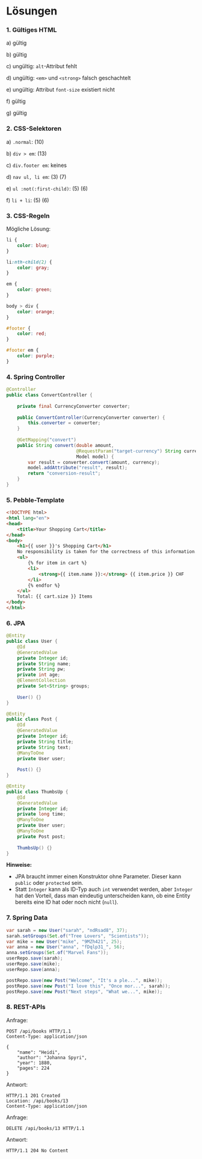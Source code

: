 # Lösungen

### 1. Gültiges HTML

a) gültig

b) gültig

c) ungültig: `alt`-Attribut fehlt

d) ungültig: `<em>` und `<strong>` falsch geschachtelt

e) ungültig: Attribut `font-size` existiert nicht

f) gültig

g) gültig


### 2. CSS-Selektoren

a) `.normal`: (10)

b) `div > em`: (13)

c) `div.footer em`: keines

d) `nav ul, li em`: (3) (7)

e) `ul :not(:first-child)`: (5) (6)

f) `li + li`: (5) (6)


### 3. CSS-Regeln

Mögliche Lösung:

```css
li {
    color: blue;
}

li:nth-child(2) {
    color: gray;
}

em {
    color: green;
}

body > div {
    color: orange;
}

#footer {
    color: red;
}

#footer em {
    color: purple;
}
```


### 4. Spring Controller

```java
@Controller
public class ConvertController {
    
    private final CurrencyConverter converter;
    
    public ConvertController(CurrencyConverter converter) {
        this.converter = converter;
    }
    
    @GetMapping("convert")
    public String convert(double amount,
                          @RequestParam("target-currency") String currency,
                          Model model) {
        var result = converter.convert(amount, currency);
        model.addAttribute("result", result);
        return "conversion-result";
    }
}
```


### 5. Pebble-Template

```html
<!DOCTYPE html>
<html lang="en">
<head>
    <title>Your Shopping Cart</title>
</head>
<body>
    <h1>{{ user }}'s Shopping Cart</h1>
    No responsibility is taken for the correctness of this information.
    <ul>
        {% for item in cart %}
        <li>
            <strong>{{ item.name }}:</strong> {{ item.price }} CHF
        </li>
        {% endfor %}
    </ul>
    Total: {{ cart.size }} Items
</body>
</html>
```


### 6. JPA

```java
@Entity
public class User {
    @Id
    @GeneratedValue
    private Integer id;
    private String name;
    private String pw;
    private int age;
    @ElementCollection
    private Set<String> groups;
    
    User() {}
}
```

```java
@Entity
public class Post {
    @Id
    @GeneratedValue
    private Integer id;
    private String title;
    private String text;
    @ManyToOne
    private User user;
    
    Post() {}
}
```

```java
@Entity
public class ThumbsUp {
    @Id
    @GeneratedValue
    private Integer id;
    private long time;
    @ManyToOne
    private User user;
    @ManyToOne
    private Post post;
    
    ThumbsUp() {}
}
```

**Hinweise:**

* JPA braucht immer einen Konstruktor ohne Parameter. Dieser kann `public` oder `protected` sein.
* Statt `Integer` kann als ID-Typ auch `int` verwendet werden, aber `Integer` hat den Vorteil, dass man eindeutig unterscheiden kann, ob eine Entity bereits eine ID hat oder noch nicht (`null`).


### 7. Spring Data

```java
var sarah = new User("sarah", "ndRsad8", 37);
sarah.setGroups(Set.of("Tree Lovers", "Scientists"));
var mike = new User("mike", "9MZh421", 25);
var anna = new User("anna", "fDqlp31_", 56);
anna.setGroups(Set.of("Marvel Fans"));
userRepo.save(sarah);
userRepo.save(mike);
userRepo.save(anna);

postRepo.save(new Post("Welcome", "It's a ple...", mike));
postRepo.save(new Post("I love this", "Once mor...", sarah));
postRepo.save(new Post("Next steps", "What we...", mike));
```


### 8. REST-APIs

Anfrage:
```
POST /api/books HTTP/1.1
Content-Type: application/json

{
    "name": "Heidi",
    "author": "Johanna Spyri",
    "year": 1880,
    "pages": 224
}
```

Antwort:
```
HTTP/1.1 201 Created
Location: /api/books/13
Content-Type: application/json

```

Anfrage:
```
DELETE /api/books/13 HTTP/1.1
```

Antwort:
```
HTTP/1.1 204 No Content
```
